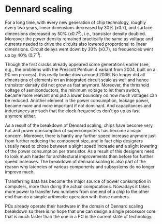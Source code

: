 # Dennard scaling

For a long time, with every new generation of chip technology, roughly
every two years,
linear dimensions decreased by 30% (x0.7),
and surface dimensions decreased by 50% (x0.7<sup>2</sup>), i.e.,
transistor density doubled.
Moreover the power density remained practically the same as voltage and currents
needed to drive the circuits also lowered proportional to linear dimensions.
Circuit delays went down by 30% (x0.7), so frequencies went up by
40% (0.7<sup>-1</sup>).

Though the first cracks already appeared some generations earlier
(see, e.g., the problems with the Prescott Pentium 4 variant from 2004, built 
on a 90 nm process), this really broke down around 2006. 
No longer did all dimensions of elements on an integrated circuit scale as well
and hence transistor density did not grow as fast anymore.
Moreover, the threshold voltage of semiconductors, the minimum voltage to let them
switch, became more relevant and put a lower boundary on how much voltages can be
reduced. Another element in the power consumption, leakage power, became more and
more important if not dominant. 
And capacitances and inductances are such that the clock frequencies don't go up
as fast anymore either. 

As a result of the breakdown of Dennard scaling, chips have become very hot and
power consumption of supercomputers has become a major concern.
Moreover, there is hardly any further speed increase anymore just from further 
reducing the component size, and in fact chip designers usually need to chose between
a slight speed increase and a slight lowering of the power consumption per transistor.
As a result of this designers need to look much harder for architectural improvements than
before for further speed increases.
The breakdown of dennard scaling is also part of the reason why latencies of various components
and subsystems do no longer improve much.

Transferring data has become the major source of power consumption in computers, more than
doing the actual computations. Nowadays it takes more power to transfer two numbers from 
one end of a chip to the other end than do a simple arithmetic operation with those numbers.

PCs already operate their hardware in the domain of Dennard scaling breakdown so there is no 
hope that one can design a single processor core that is much faster than the one in a PC in
the current state of technology.
